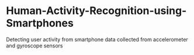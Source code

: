 # Human-Activity-Recognition-using-Smartphones
Detecting user activity from smartphone data collected from accelerometer and gyroscope sensors

